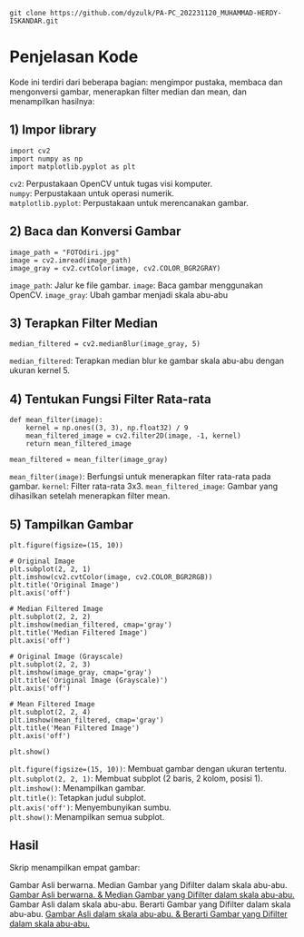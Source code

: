 `git clone https://github.com/dyzulk/PA-PC_202231120_MUHAMMAD-HERDY-ISKANDAR.git`

# Penjelasan Kode

Kode ini terdiri dari beberapa bagian: mengimpor pustaka, membaca dan mengonversi gambar, menerapkan filter median dan mean, dan menampilkan hasilnya:

## 1) Impor library
```
import cv2  
import numpy as np  
import matplotlib.pyplot as plt
```
`cv2`: Perpustakaan OpenCV untuk tugas visi komputer.             
`numpy`: Perpustakaan untuk operasi numerik.  
`matplotlib.pyplot`: Perpustakaan untuk merencanakan gambar.

## 2) Baca dan Konversi Gambar
```
image_path = "FOTOdiri.jpg"
image = cv2.imread(image_path)
image_gray = cv2.cvtColor(image, cv2.COLOR_BGR2GRAY)
```
`image_path`: Jalur ke file gambar.
`image`: Baca gambar menggunakan OpenCV.
`image_gray`: Ubah gambar menjadi skala abu-abu

## 3) Terapkan Filter Median
```
median_filtered = cv2.medianBlur(image_gray, 5)
```
`median_filtered`: Terapkan median blur ke gambar skala abu-abu dengan ukuran kernel 5.

## 4) Tentukan Fungsi Filter Rata-rata
```
def mean_filter(image):
    kernel = np.ones((3, 3), np.float32) / 9
    mean_filtered_image = cv2.filter2D(image, -1, kernel)
    return mean_filtered_image

mean_filtered = mean_filter(image_gray)
```

`mean_filter(image)`: Berfungsi untuk menerapkan filter rata-rata pada gambar.
`kernel`: Filter rata-rata 3x3.
`mean_filtered_image`: Gambar yang dihasilkan setelah menerapkan filter mean.

## 5) Tampilkan Gambar
```
plt.figure(figsize=(15, 10))

# Original Image
plt.subplot(2, 2, 1)
plt.imshow(cv2.cvtColor(image, cv2.COLOR_BGR2RGB))
plt.title('Original Image')
plt.axis('off')

# Median Filtered Image
plt.subplot(2, 2, 2)
plt.imshow(median_filtered, cmap='gray')
plt.title('Median Filtered Image')
plt.axis('off')

# Original Image (Grayscale)
plt.subplot(2, 2, 3)
plt.imshow(image_gray, cmap='gray')
plt.title('Original Image (Grayscale)')
plt.axis('off')

# Mean Filtered Image
plt.subplot(2, 2, 4)
plt.imshow(mean_filtered, cmap='gray')
plt.title('Mean Filtered Image')
plt.axis('off')

plt.show()
```

`plt.figure(figsize=(15, 10))`: Membuat gambar dengan ukuran tertentu.  
`plt.subplot(2, 2, 1)`: Membuat subplot (2 baris, 2 kolom, posisi 1).   
`plt.imshow()`: Menampilkan gambar.   
`plt.title()`: Tetapkan judul subplot.    
`plt.axis('off')`: Menyembunyikan sumbu.    
`plt.show()`: Menampilkan semua subplot.


## Hasil
Skrip menampilkan empat gambar:

Gambar Asli berwarna.
Median Gambar yang Difilter dalam skala abu-abu.
[Gambar Asli berwarna. & Median Gambar yang Difilter dalam skala abu-abu.](./SS/file_2024-07-16_10.13.41.png)
Gambar Asli dalam skala abu-abu.
Berarti Gambar yang Difilter dalam skala abu-abu.
[Gambar Asli dalam skala abu-abu. & Berarti Gambar yang Difilter dalam skala abu-abu.](./SS/file_2024-07-16_10.13.54.png)
